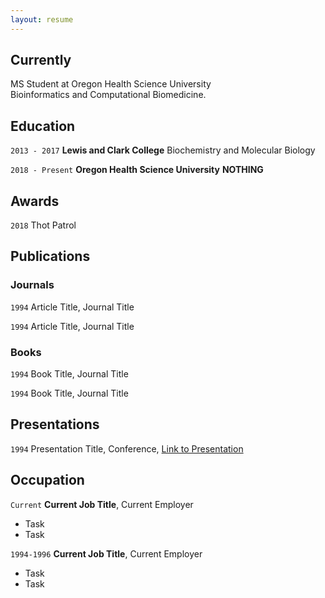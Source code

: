 ```yaml
---
layout: resume
---
```

## Currently

MS Student at Oregon Health Science University   
Bioinformatics and Computational Biomedicine. 

## Education

`2013 - 2017`
__Lewis and Clark College__
Biochemistry and Molecular Biology

`2018 - Present`
__Oregon Health Science University__
**NOTHING**

## Awards

`2018`
Thot Patrol

## Publications

<!-- A list is also available [online](https://scholar.google.co.uk/citations?user=LTOTl0YAAAAJ) -->

### Journals

`1994`
Article Title, Journal Title

`1994`
Article Title, Journal Title

### Books

`1994`
Book Title, Journal Title

`1994`
Book Title, Journal Title


## Presentations

`1994`
Presentation Title, Conference, <a href="https://MyWebsite.tld/presentation1">Link to Presentation</a>


## Occupation

`Current`
__Current Job Title__, Current Employer 

- Task
- Task

`1994-1996`
__Current Job Title__, Current Employer 

- Task
- Task



<!-- ### Footer

Last updated: May 2013 -->


